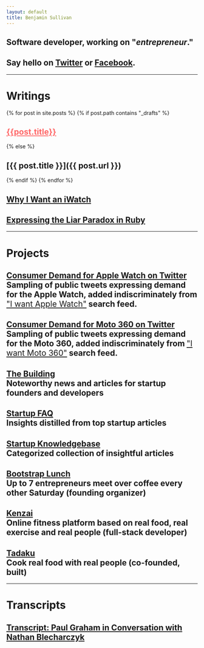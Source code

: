 ```yaml
---
layout: default
title: Benjamin Sullivan
---
```


## Software developer, working on "<em>entrepreneur</em>."

## <span class="lowkey">Say hello on <a href="https://twitter.com/bnjs">Twitter</a> or <a href="http://www.facebook.com/bnjsu">Facebook</a>.</span>

---

# Writings

{% for post in site.posts %}
{% if post.path contains "_drafts" %}
## <a href="{{ post.url }}" style="color:#f66">{{post.title}}</a>
{% else %}
## [{{ post.title }}]({{ post.url }})
{% endif %}
{% endfor %}

## [Why I Want an iWatch](/why-i-want-an-iwatch)

## [Expressing the Liar Paradox in Ruby](/expressing-the-liar-paradox-in-ruby)

---

# Projects

<h2>
  <a href="https://twitter.com/bnjs/timelines/509708322434338816" target="_blank">Consumer Demand for Apple Watch on Twitter</a>
  <br/>
  <span class="lowkey">Sampling of public tweets expressing demand for the Apple Watch, added indiscriminately from <a href="https://twitter.com/search?f=realtime&q=I%20want%20Apple%20Watch&src=typd" target="_blank" style="font-weight:normal;">"I want Apple Watch"</a> search feed.</span>
</h2>

<h2>
  <a href="https://twitter.com/bnjs/timelines/510067457717833728" target="_blank">Consumer Demand for Moto 360 on Twitter</a>
  <br/>
  <span class="lowkey">Sampling of public tweets expressing demand for the Moto 360, added indiscriminately from <a href="https://twitter.com/search?f=realtime&q=I%20want%20Moto%20360&src=typd" target="_blank" style="font-weight:normal;">"I want Moto 360"</a> search feed.</span>
</h2>

<h2>
  <a href="http://www.thebuilding.io" target="_blank">The Building</a>
  <br/>
  <span class="lowkey">Noteworthy news and articles for startup founders and developers</span>
</h2>

<h2>
  <a href="/startup-faq">Startup FAQ</a>
  <br/>
  <span class="lowkey">Insights distilled from top startup articles</span>
</h2>

<h2>
  <a href="/startup-knowledgebase">Startup Knowledgebase</a>
  <br/>
  <span class="lowkey">Categorized collection of insightful articles</span>
</h2>

<h2>
  <a href="http://www.meetup.com/LeanStartupTokyo/" target="_blank">Bootstrap Lunch</a>
  <br/>
  <span class="lowkey">Up to 7 entrepreneurs meet over coffee every other Saturday (founding organizer)</span>
</h2>

<h2>
  <a href="https://kenzai.me" target="_blank">Kenzai</a>
  <br/>
  <span class="lowkey">Online fitness platform based on real food, real exercise and real people (full-stack developer)</span>
</h2>

<h2>
  <a href="https://www.tadaku.com" target="_blank">Tadaku</a>
  <br/>
  <span class="lowkey">Cook real food with real people (co-founded, built)</span>
</h2>

---

# Transcripts

## [Transcript: Paul Graham in Conversation with Nathan Blecharczyk](/transcript-paul-graham-in-conversation-with-nathan-blecharczyk)

